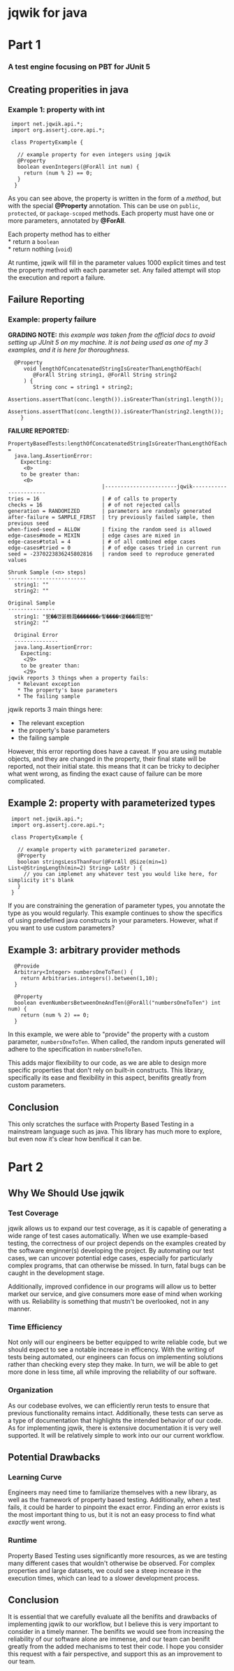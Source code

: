 # jqwik for java  
# Part 1

### A test engine focusing on PBT for JUnit 5

## Creating properities in java 
### Example 1: property with int
```
 import net.jqwik.api.*;
 import org.assertj.core.api.*;

 class PropertyExample {

   // example property for even integers using jqwik
   @Property
   boolean evenIntegers(@ForAll int num) {
     return (num % 2) == 0;
   }
  }
```
As you can see above, the property is written in the form of a *method*, but with the special __@Property__ annotation. This can be use on `public`, `protected`, or `package-scoped` methods. Each property must have one or more parameters, annotated by __@ForAll__.  

Each property method has to either  
     * return a `boolean`  
     * return nothing (`void`)  

At runtime, jqwik will fill in the parameter values 1000 explicit times and test the property method with each parameter set. Any failed attempt will stop the execution and report a failure.  

## Failure Reporting
### Example: property failure
__GRADING NOTE:__ *this example was taken from the official docs to avoid setting up JUnit 5 on my machine. It is not being used as one of my 3 examples, and it is here for thoroughness.*
```
  @Property
	 void lengthOfConcatenatedStringIsGreaterThanLengthOfEach(
		@ForAll String string1, @ForAll String string2
	 ) {
	  	String conc = string1 + string2;
		  Assertions.assertThat(conc.length()).isGreaterThan(string1.length());
	  	Assertions.assertThat(conc.length()).isGreaterThan(string2.length());
 	}
```
__FAILURE REPORTED:__
```
PropertyBasedTests:lengthOfConcatenatedStringIsGreaterThanLengthOfEach = 
  java.lang.AssertionError: 
    Expecting:
     <0>
    to be greater than:
     <0> 
                              |-----------------------jqwik-----------------------
tries = 16                    | # of calls to property
checks = 16                   | # of not rejected calls
generation = RANDOMIZED       | parameters are randomly generated
after-failure = SAMPLE_FIRST  | try previously failed sample, then previous seed
when-fixed-seed = ALLOW       | fixing the random seed is allowed
edge-cases#mode = MIXIN       | edge cases are mixed in
edge-cases#total = 4          | # of all combined edge cases
edge-cases#tried = 0          | # of edge cases tried in current run
seed = -2370223836245802816   | random seed to reproduce generated values

Shrunk Sample (<n> steps)
-------------------------
  string1: ""
  string2: ""

Original Sample
---------------
  string1: "乮��깼뷼檹瀶�������የ뷯����ঘ꼝���焗봢牠"
  string2: ""

  Original Error
  --------------
  java.lang.AssertionError: 
    Expecting:
     <29>
    to be greater than:
     <29>
jqwik reports 3 things when a property fails:  
   * Relevant exception
   * The property's base parameters
   * The failing sample
```
jqwik reports 3 main things here:  
  * The relevant exception
  * the property's base parameters
  * the failing sample

However, this error reporting does have a caveat. If you are using mutable objects, and they are changed in the property, their final state will be reported, not their initial state. this means that it can be tricky to decipher what went wrong,  as finding the exact cause of failure can be more complicated.

## Example 2: property with parameterized types 
```
 import net.jqwik.api.*;
 import org.assertj.core.api.*;

 class PropertyExample {

   // example property with parameterized parameter.
   @Property
   boolean stringsLessThanFour(@ForAll @Size(min=1) List<@StringLength(min=2) String> LoStr ) {
     // you can implemet any whatever test you would like here, for simplicity it's blank
   }
 }
```
If you are constraining the generation of parameter types, you annotate the type as you would regularly. This example continues to show the specifics of using predefined java constructs in your parameters. However, what if you want to use custom parameters?  

## Example 3: arbitrary provider methods
```
  @Provide
  Arbitrary<Integer> numbersOneToTen() {
    return Arbitraries.integers().between(1,10);
  }

  @Property
  boolean evenNumbersBetweenOneAndTen(@ForAll("numbersOneToTen") int num) {
    return (num % 2) == 0;
  }
```
In this example, we were able to "provide" the property with a custom parameter, `numbersOneToTen`. When called, the random inputs generated will adhere to the specification in `numbersOneToTen`.

This adds major flexibility to our code, as we are able to design more specific properties that don't rely on built-in constructs. This library, specifically its ease and flexibility in this aspect, benifits greatly from custom parameters.

## Conclusion
This only scratches the surface with Property Based Testing in a mainstream language such as java. This library has much more to explore, but even now it's clear how benifical it can be.  


<d><d/>
# Part 2
## Why We Should Use jqwik
### Test Coverage
jqwik allows us to expand our test coverage, as it is capable of generating a wide range of test cases automatically. When we use example-based testing, the correctness of our project depends on the examples created by the software enginner(s) developing the project. By automating our test cases, we can uncover potential edge cases, especially for particularly complex programs, that can otherwise be missed. In turn, fatal bugs can be caught in the development stage.

Additionally, improved confidence in our programs will allow us to better market our service, and give consumers more ease of mind when working with us. Reliability is something that mustn't be overlooked, not in any manner.  

### Time Efficiency 
Not only will our engineers be better equipped to write reliable code, but we should expect to see a notable increase in efficency. With the writing of tests being automated, our engineers can focus on implementing solutions rather than checking every step they make. In turn, we will be able to get more done in less time, all while improving the reliability of our software.  

### Organization
As our codebase evolves, we can efficiently rerun tests to ensure that previous functionality remains intact. Additionally, these tests can serve as a type of documentation that highlights the intended behavior of our code. As for implementing jqwik, there is extensive documentation it is very well supported. It will be relatively simple to work into our our current workflow.  
<d><d/>
## Potential Drawbacks
### Learning Curve
Engineers may need time to familiarize themselves with a new library, as well as the framework of property based testing. Additionally, when a test fails, it could be harder to pinpoint the exact error. Finding an error exists is the most important thing to us, but it is not an easy process to find what *exactly* went wrong.

### Runtime
Property Based Testing uses significantly more resources, as we are testing many different cases that wouldn't otherwise be observed. For complex properties and large datasets, we could see a steep increase in the execution times, which can lead to a slower development process.

## Conclusion
It is essential that we carefully evaluate all the benifits and drawbacks of implementing jqwik to our workflow, but I believe this is very important to consider in a timely manner. The benifits we would see from increasing the reliability of our software alone are immense, and our team can benifit greatly from the added mechanisms to test their code. I hope you consider this request with a fair perspective, and support this as an improvement to our team.




 




















